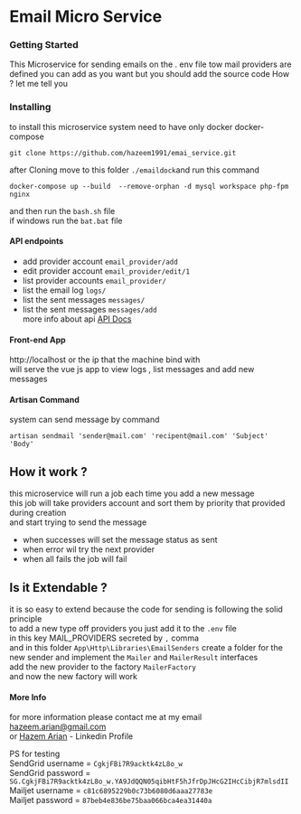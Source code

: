 # Email Micro Service

### Getting Started
This Microservice  for sending emails on the . env file tow mail providers are defined 
you can add as you want but you should add the source code How ? let me tell you

### Installing
to install this microservice system need to have only docker docker-compose 
```$xslt
git clone https://github.com/hazeem1991/emai_service.git
```
after Cloning move to this folder ``./emaildock``and run this command 
```
docker-compose up --build  --remove-orphan -d mysql workspace php-fpm nginx 
```
and then run the ``bash.sh`` file  
if windows run the ``bat.bat`` file
#### API endpoints
* add provider account `email_provider/add`
* edit provider account `email_provider/edit/1`
* list provider accounts `email_provider/`
* list the email log `logs/`
* list the sent messages `messages/`
* list the sent messages `messages/add`  
more info about api
[API Docs](https://documenter.getpostman.com/view/1337753/SVYqPyv7?version=latest#82a18b8d-804b-4356-b0c7-5f59e6246506
)
#### Front-end App
http://localhost or  the ip that the machine bind  with  
will serve the vue js app to view logs , list messages and add new messages
#### Artisan Command  
system can send message by command  
```
artisan sendmail 'sender@mail.com' 'recipent@mail.com' 'Subject' 'Body'  
```
 ## How it work ?
 this microservice will run a job each time you add a new message  
 this job will take providers account and sort them by priority that provided during creation  
 and start trying to send the message  
 - when successes will set the message status as sent  
 - when error wil try the next provider  
 - when all fails the job will fail  
 ## Is it Extendable  ?
 it is so easy to extend because the code for sending is following the solid principle  
 to add a new type off providers you just add it to the `.env` file   
  in this key MAIL_PROVIDERS secreted by `,` comma  
  and in this folder `App\Http\Libraries\EmailSenders` create a folder for the new sender 
  and implement the `Mailer` and `MailerResult` interfaces  
  add the new provider to the factory `MailerFactory`  
  and now the new factory will work 
  #### More Info
  for more information please contact me at my email hazeem.arian@gmail.com  
  or [Hazem Arian](https://www.linkedin.com/in/hazem-arian-467b4183/) - Linkedin Profile




PS for testing  
SendGrid username =  ``CgkjFBi7R9acktk4zL8o_w``  
SendGrid password = ``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``  
Mailjet username = ``c81c6895229b0c73b6080d6aaa27783e``  
Mailjet password = ``87beb4e836be75baa066bca4ea31440a``
 
